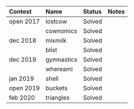 | Contest   | Name          | Status          | Notes                                                                     |
| :-------- | :-----------  | :-------------  | :---------------
| open 2017 | lostcow       | Solved          |
|           | cownomics     | Solved          |
| dec 2018  | mixmilk       | Solved          |
|           | blist         | Solved          |
| dec 2019  | gymnastics    | Solved          |
|           | whereami      | Solved          |
| jan 2019  | shell         | Solved          |
| open 2019 | buckets       | Solved          |
| feb 2020  | triangles     | Solved          |